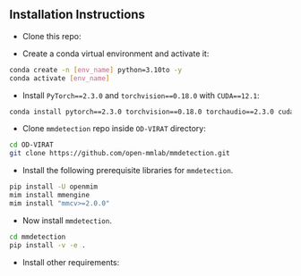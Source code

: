 ## Installation Instructions

- Clone this repo:
<!--
```bash
git clone https://github.com/TalalWasim/Video-FocalNets
cd Video-FocalNets
``` -->

- Create a conda virtual environment and activate it:

```bash
conda create -n [env_name] python=3.10to -y
conda activate [env_name]
```

- Install `PyTorch==2.3.0` and `torchvision==0.18.0` with `CUDA==12.1`:

```bash
conda install pytorch==2.3.0 torchvision==0.18.0 torchaudio==2.3.0 cudatoolkit=12.1 -c pytorch
```

- Clone `mmdetection` repo inside `OD-VIRAT` directory:
```bash
cd OD-VIRAT
git clone https://github.com/open-mmlab/mmdetection.git
```

- Install the following prerequisite libraries for  `mmdetection`.
```bash
pip install -U openmim
mim install mmengine
mim install "mmcv>=2.0.0"
```

- Now install  `mmdetection`.
```bash
cd mmdetection
pip install -v -e .
```   

- Install other requirements:
